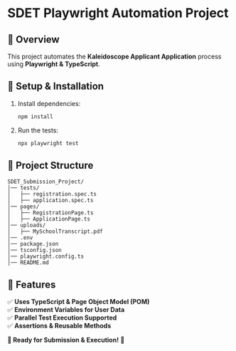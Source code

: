 # SDET Playwright Automation Project

## 📌 Overview
This project automates the **Kaleidoscope Applicant Application** process using **Playwright & TypeScript**.

## 🔧 Setup & Installation
1. Install dependencies:
   ```sh
   npm install
   ```
2. Run the tests:
   ```sh
   npx playwright test
   ```

## 📂 Project Structure
```
SDET_Submission_Project/
│── tests/
│   ├── registration.spec.ts
│   ├── application.spec.ts
│── pages/
│   ├── RegistrationPage.ts
│   ├── ApplicationPage.ts
│── uploads/
│   ├── MySchoolTranscript.pdf
│── .env
│── package.json
│── tsconfig.json
│── playwright.config.ts
│── README.md
```

## 📝 Features
✅ **Uses TypeScript & Page Object Model (POM)**  
✅ **Environment Variables for User Data**  
✅ **Parallel Test Execution Supported**  
✅ **Assertions & Reusable Methods**  

**🎯 Ready for Submission & Execution!** 🚀
